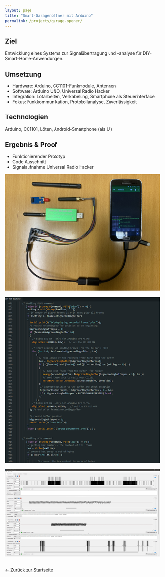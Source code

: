 ```yaml
---
layout: page
title: "Smart-Garagenöffner mit Arduino"
permalink: /projects/garage-opener/
---
```



## Ziel
Entwicklung eines Systems zur Signalübertragung und -analyse für DIY-Smart-Home-Anwendungen.


## Umsetzung
- Hardware: Arduino, CC1101-Funkmodule, Antennen
- Software: Arduino UNO, Universal Radio Hacker
- Integration: Lötarbeiten, Verkabelung, Smartphone als Steuerinterface
- Fokus: Funkkommunikation, Protokollanalyse, Zuverlässigkeit


## Technologien
Arduino, CC1101, Löten, Android-Smartphone (als UI)


## Ergebnis & Proof
- Funktionierender Prototyp
- Code Ausschnitt
- Signalaufnahme Universal Radio Hacker


![Github-Overview](/assets/images/picture_GarageOpener.JPG)
<br><br>
![Github-Overview](/assets/images/screenshot_ArduinoUNO.PNG)
<br><br>
![Github-Overview](/assets/images/screenshot_URH.PNG)
<br><br>


[← Zurück zur Startseite](/)
